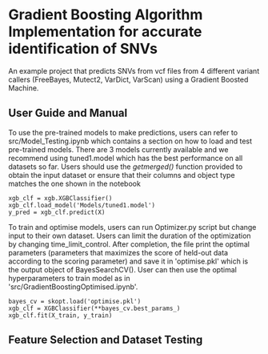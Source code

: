 # Gradient Boosting Algorithm Implementation for accurate identification of SNVs
An example project that predicts SNVs from vcf files from 4 different variant callers (FreeBayes, Mutect2, VarDict, VarScan) using a Gradient Boosted Machine.

## User Guide and Manual
To use the pre-trained models to make predictions, users can refer to src/Model_Testing.ipynb which contains a section on how to load and test pre-trained models. There are 3 models currently available and we recommend using tuned1.model which has the best performance on all datasets so far. Users should use the *getmerged()* function provided to obtain the input dataset or ensure that their columns and object type matches the one shown in the notebook
```
xgb_clf = xgb.XGBClassifier()
xgb_clf.load_model('Models/tuned1.model')
y_pred = xgb_clf.predict(X)
```

To train and optimise models, users can run Optimizer.py script but change input to their own dataset. Users can limit the duration of the optimization by changing time_limit_control. After completion, the file print the optimal parameters (parameters that maximizes the score of held-out data according to the scoring parameter) and save it in 'optimise.pkl' which is the output object of BayesSearchCV(). 
User can then use the optimal hyperparameters to train model as in 'src/GradientBoostingOptimised.ipynb'.
```
bayes_cv = skopt.load('optimise.pkl')
xgb_clf = XGBClassifier(**bayes_cv.best_params_)
xgb_clf.fit(X_train, y_train)
```

## Feature Selection and Dataset Testing

